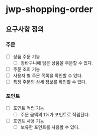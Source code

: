 # jwp-shopping-order

## 요구사항 정의
### 주문
- [ ] 상품 주문 기능
  - [ ] 장바구니에 담은 상품을 주문할 수 있다.
- [ ]  주문 조회 기능
  - [ ] 사용자 별 주문 목록을 확인할 수 있다.
  - [ ] 특정 주문의 상세 정보를 확인할 수 있다.

### 포인트
- [ ] 포인트 적립 기능
  - [ ] 주문 금액의 1%가 포인트로 적립된다.

- [ ] 포인트 사용 기능
  - [ ] 보유한 포인트를 사용할 수 있다.
